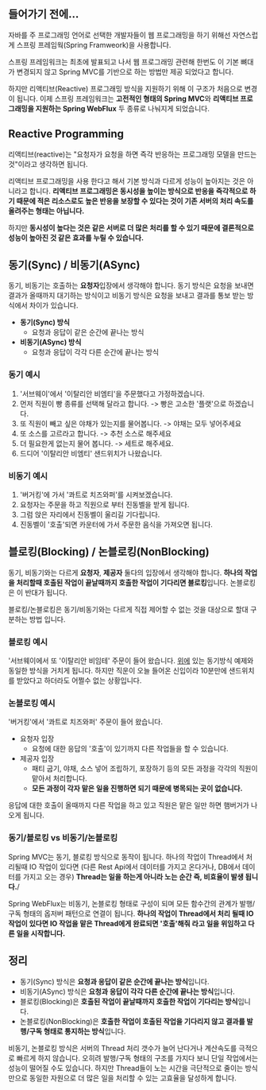 ## 들어가기 전에...
자바를 주 프로그래밍 언어로 선택한 개발자들이 웹 프로그래밍을 하기 위해선 자연스럽게 스프링 프레임웍(Spring Framweork)을 사용합니다.

스프링 프레임워크는 최초에 발표되고 나서 웹 프로그래밍 관련해 한번도 이 기본 뼈대가 변경되지 않고 Spring MVC를 기반으로 하는 방법만 제공 되었다고 합니다.

하지만 리액티브(Reactive) 프로그래밍 방식을 지원하기 위해 이 구조가 처음으로 변경이 됩니다. 이제 스프링 프레임워크는 **고전적인 형태의 Spring MVC**와 **리액티브 프로그래밍을 지원하는 Spring WebFlux** 두 종류로 나눠지게 되었습니다.

## Reactive Programming
리액티브(reactive)는 "요청자가 요청을 하면 즉각 반응하는 프로그래밍 모델을 만드는 것"이라고 생각하면 됩니다.

리액티브 프로그래밍을 사용 한다고 해서 기본 방식과 다르게 성능이 높아지는 것은 아니라고 합니다. **리액티브 프로그래밍은 동시성을 높이는 방식으로
 반응을 즉각적으로 하기 때문에 적은 리소스로도 높은 반응을 보장할 수 있다는 것이 기존 서버의 처리 속도를 올려주는 형태는 아닙니다.**

하지만 **동시성이 높다는 것은 같은 서버로 더 많은 처리를 할 수 있기 때문에 결론적으로 성능이 높아진 것 같은 효과를 누릴 수 있습니다.**

## 동기(Sync) / 비동기(ASync)
동기, 비동기는 호출하는 **요청자**입장에서 생각해야 합니다. 동기 방식은 요청을 보내면 결과가 올때까지 대기하는 방식이고 비동기 방식은 요청을 보내고 결과를 통보 받는 방식에서 차이가 있습니다.
- **동기(Sync) 방식**
  - 요청과 응답이 같은 순간에 끝나는 방식
- **비동기(ASync) 방식**
  - 요청과 응답이 각각 다른 순간에 끝나는 방식

### **동기 예시**
1) '서브웨이'에서 '이탈리안 비엠티'을 주문했다고 가정하겠습니다.
2) 먼저 직원이 빵 종류를 선택해 달라고 합니다. -> 빵은 고소한 '플랫'으로 하겠습니다.
3) 또 직원이 빼고 싶은 야채가 있는지를 물어봅니다. -> 야채는 모두 넣어주세요
4) 또 소스를 고르라고 합니다. -> 추천 소스로 해주세요
5) 더 필요한게 없는지 물어 봅니다. -> 세트로 해주세요.
6) 드디어 '이탈리안 비엠티' 샌드위치가 나왔습니다.

### **비동기 예시**
1) '버거킹'에 가서 '콰트로 치즈와퍼'를 시켜보겠습니다.
2) 요청자는 주문을 하고 직원으로 부터 진동벨을 받게 됩니다.
3) 그럼 앉은 자리에서 진동벨이 울리길 기다립니다.
4) 진동벨이 '호출'되면 카운터에 가서 주문한 음식을 가져오면 됩니다.

## 블로킹(Blocking) / 논블로킹(NonBlocking)
동기, 비동기와는 다르게 **요청자**, **제공자** 둘다의 입장에서 생각해야 합니다. **하나의 작업을 처리할때 호출된 작업이 끝날때까지 호출한 작업이 기다리면 블로킹**입니다. 논블로킹은 이 반대가 됩니다.

블로킹/논블로킹은 동기/비동기와는 다르게 직접 제어할 수 없는 것을 대상으로 할대 구분하는 방법 입니다.

### **블로킹 예시**
'서브웨이에서 또 '이탈리안 비임테' 주문이 들어 왔습니다.
[위에](#동기-예시) 있는 동기방식 예제와 동일한 방식을 거치게 됩니다.
하지만 직운이 오늘 들어온 신입이라 10분만에 샌드위치를 받았다고 하더라도 어쩔수 없는 상황입니다.

### **논블로킹 예시**
'버거킹'에서 '콰트로 치즈와퍼' 주문이 들어 왔습니다.
- 요청자 입장
  - 요청에 대한 응답의 '호출'이 있기까지 다른 작업들을 할 수 있습니다.
- 제공자 입장
  - 패티 굽기, 야채, 소스 넣어 조립하기, 포장하기 등의 모든 과정을 각각의 직원이 맡아서 처리합니다.
  - **모든 과정이 각자 맡은 일을 진행하면 되기 때문에 병목되는 곳이 없습니다.**

응답에 대한 호출이 올때까지 다른 작업을 하고 있고 직원은 맡은 일만 하면 햄버거가 나오게 됩니다. 

### 동기/블로킹 vs 비동기/논블로킹
Spring MVC는 동기, 블로킹 방식으로 동작이 됩니다. 하나의 작업이 Thread에서 처리될때 IO 작업이 있다면 (다른 Rest Api에서 데이터를 가지고 온다거나,
DB에서 데이터를 가지고 오는 경우) **Thread는 일을 하는게 아니라 노는 순간 즉, 비효율이 발생 됩니다.**/

Spring WebFlux는 비동기, 논블로킹 형태로 구성이 되며 모든 함수간의 관계가 발행/구독 형태의 옵저버 패턴으로 연결이 됩니다. **하나의 작업이
Thread에서 처리 될때 IO 작업이 있다면 IO 작업을 맡은 Thread에게 완료되면 '호출'해줘 라고 일을 위임하고 다른 일을 시작합니다.**

## 정리
- 동기(Sync) 방식은 **요청과 응답이 같은 순간에 끝나는 방식**입니다. 
- 비동기(ASync) 방식은 **요청과 응답이 각각 다른 순간에 끝나는 방식**입니다.
- 블로킹(Blocking)은 **호출된 작업이 끝날때까지 호출한 작업이 기다리는 방식**입니다. 
- 논블로킹(NonBlocking)은 **호출한 작업이 호출된 작업을 기다리지 않고 결과를 발행/구독 형태로 통지하는 방식**입니다.

비동기, 논블로킹 방식은 서버의 Thread 처리 갯수가 늘어 난다거나 계산속도를 극적으로 빠르게 하지 않습니다. 오히려 발행/구독 형태의 구조를 가지다 보니 단일 작업에서는 
성능이 떨어질 수도 있습니다. 하지만 Thread들이 노는 시간을 극단적으로 줄이는 방식만으로 동일한 자원으로 더 많은 일을 처리할 수 있는 고효율을 달성하게 합니다.

